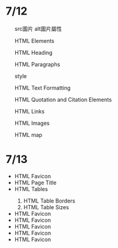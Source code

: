   
  <h1>7/12</h1>
  
  
  <ul>
    <p>src圖片  alt圖片屬性</p>
    <p>HTML Elements</p>
    <p> HTML Heading</p>
    <p> HTML Paragraphs</p>
    <p> style</p>
    <p> HTML Text Formatting</p>
    <p> HTML Quotation and Citation Elements</p>
    <p> HTML Links</p>    
    <p> HTML Images</p>    
    <p> HTML map</p>

  </ul>
  
 
 <h1>7/13</h1>
 
 <ul>
<li>HTML Favicon</li>
<li>HTML Page Title</li>
<li>HTML Tables</li>
  <ol>
  <li>HTML Table Borders</li>
  <li>HTML Table Sizes</li>
   </ol> 
<li>HTML Favicon</li>
<li>HTML Favicon</li>
<li>HTML Favicon</li>
<li>HTML Favicon</li>
<li>HTML Favicon</li>
 </ul>